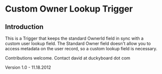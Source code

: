 Custom Owner Lookup Trigger
============================================

Introduction
------------
This is a Trigger that keeps the standard OwnerId field in sync with a custom user lookup field.
The Standard Owner field doesn't allow you to access metadata on the user record, so a custom lookup field is necessary.

Contributions welcome. Contact david at duckyboard dot com

Version 1.0 - 11.18.2012